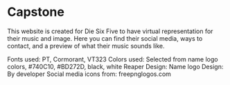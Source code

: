 # Capstone
This website is created for Die Six Five to have virtual representation for their music and image.
Here you can find their social media, ways to contact, and a preview of what their music sounds like.

Fonts used: PT, Cormorant, VT323
Colors used: Selected from name logo colors, #740C10, #BD272D, black, white
Reaper Design:
Name logo Design: By developer
Social media icons from: freepnglogos.com
